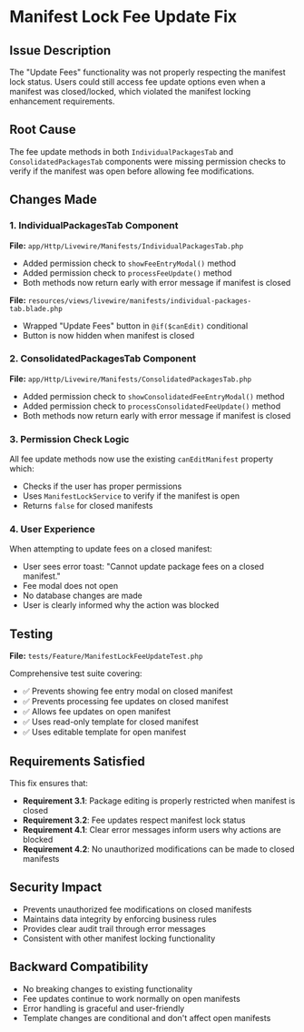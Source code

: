 # Manifest Lock Fee Update Fix

## Issue Description

The "Update Fees" functionality was not properly respecting the manifest lock status. Users could still access fee update options even when a manifest was closed/locked, which violated the manifest locking enhancement requirements.

## Root Cause

The fee update methods in both `IndividualPackagesTab` and `ConsolidatedPackagesTab` components were missing permission checks to verify if the manifest was open before allowing fee modifications.

## Changes Made

### 1. IndividualPackagesTab Component

**File:** `app/Http/Livewire/Manifests/IndividualPackagesTab.php`

- Added permission check to `showFeeEntryModal()` method
- Added permission check to `processFeeUpdate()` method
- Both methods now return early with error message if manifest is closed

**File:** `resources/views/livewire/manifests/individual-packages-tab.blade.php`

- Wrapped "Update Fees" button in `@if($canEdit)` conditional
- Button is now hidden when manifest is closed

### 2. ConsolidatedPackagesTab Component

**File:** `app/Http/Livewire/Manifests/ConsolidatedPackagesTab.php`

- Added permission check to `showConsolidatedFeeEntryModal()` method
- Added permission check to `processConsolidatedFeeUpdate()` method
- Both methods now return early with error message if manifest is closed

### 3. Permission Check Logic

All fee update methods now use the existing `canEditManifest` property which:
- Checks if the user has proper permissions
- Uses `ManifestLockService` to verify if the manifest is open
- Returns `false` for closed manifests

### 4. User Experience

When attempting to update fees on a closed manifest:
- User sees error toast: "Cannot update package fees on a closed manifest."
- Fee modal does not open
- No database changes are made
- User is clearly informed why the action was blocked

## Testing

**File:** `tests/Feature/ManifestLockFeeUpdateTest.php`

Comprehensive test suite covering:
- ✅ Prevents showing fee entry modal on closed manifest
- ✅ Prevents processing fee updates on closed manifest  
- ✅ Allows fee updates on open manifest
- ✅ Uses read-only template for closed manifest
- ✅ Uses editable template for open manifest

## Requirements Satisfied

This fix ensures that:
- **Requirement 3.1**: Package editing is properly restricted when manifest is closed
- **Requirement 3.2**: Fee updates respect manifest lock status
- **Requirement 4.1**: Clear error messages inform users why actions are blocked
- **Requirement 4.2**: No unauthorized modifications can be made to closed manifests

## Security Impact

- Prevents unauthorized fee modifications on closed manifests
- Maintains data integrity by enforcing business rules
- Provides clear audit trail through error messages
- Consistent with other manifest locking functionality

## Backward Compatibility

- No breaking changes to existing functionality
- Fee updates continue to work normally on open manifests
- Error handling is graceful and user-friendly
- Template changes are conditional and don't affect open manifests